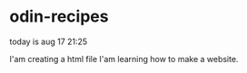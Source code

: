 # odin-recipes

today is aug 17 21:25 

I'am creating a html file
I'am learning how to make a website.

